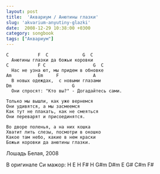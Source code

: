 ```yaml
---
layout: post
title:  'Аквариум / Анютины глазки'
slug: 'akvarium-anyutiny-glazki'
date:  2008-12-29 10:38:00 +0300
category: songbook
tags: ["Аквариум"]
---
```


    C           F  C             G  C
      Анютины глазки да божьи коровки
    C           F C                  G  C
      Нас не узна ют, мы придем в обновке
    Am          Em     F             A   
      В новых одеждах,  с новыми глазами
    Dm                       G
      Они спросят: "Кто вы?" - Догадайтесь сами.

    Только мы вышли, как уже вернемся
    Они удивятся, а мы засмеемся
    Как тут не плакать, как не смеяться
    Они переварят и присоединятся.

    Во дворе поленья, а на них кошка
    Хватит лить слезы, посмотри в окошко
    Какое там небо, какие в нем краски
    Божьи коровки да анютины глазки.

Лошадь Белая, 2008

В оригинале Си мажор: H E H F# H G#m D#m E G# C#m F#

